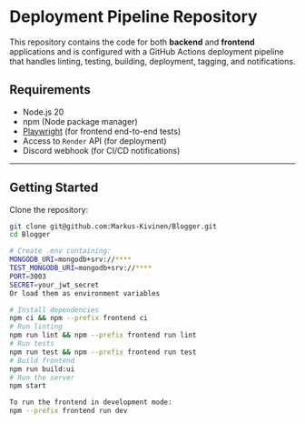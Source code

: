# Deployment Pipeline Repository

This repository contains the code for both **backend** and **frontend** applications and is configured with a GitHub Actions deployment pipeline that handles linting, testing, building, deployment, tagging, and notifications.

## Requirements

- Node.js 20  
- npm (Node package manager)  
- [Playwright](https://playwright.dev/) (for frontend end-to-end tests)  
- Access to `Render` API (for deployment)  
- Discord webhook (for CI/CD notifications)  

---

## Getting Started

Clone the repository:

```bash
git clone git@github.com:Markus-Kivinen/Blogger.git
cd Blogger

# Create .env containing:
MONGODB_URI=mongodb+srv://****
TEST_MONGODB_URI=mongodb+srv://****
PORT=3003
SECRET=your_jwt_secret
Or load them as environment variables

# Install dependencies
npm ci && npm --prefix frontend ci
# Run linting
npm run lint && npm --prefix frontend run lint
# Run tests
npm run test && npm --prefix frontend run test
# Build frontend
npm run build:ui
# Run the server
npm start

To run the frontend in development mode:
npm --prefix frontend run dev

